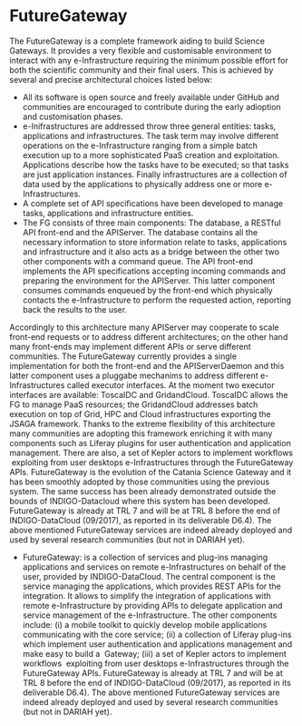# FutureGateway
The FutureGateway is a  complete framework aiding to build Science Gateways. It provides a very flexible and customisable environment to interact with any e-Infrastructure requiring the minimum possible effort for both the scientific community and their final users. This is achieved by several and precise architectural choices listed below:

*	All its software is open source and freely available under GitHub and communities are encouraged to contribute during the early adioption and customisation phases.
*	e-Inifrastructures are addressed throw three general entities: tasks, applications and infrastructures. The task term may involve different operations on the e-Infrastructure ranging from a simple batch execution up to a more sophisticated PaaS creation and exploitation. Applications describe how the tasks have to be executed; so that tasks are just application instances. Finally infrastructures are a collection of data used by the applications to physically address one or more e-Infrastructures.
*	A complete set of API specifications have been developed to manage tasks, applications and infrastructure entities.
*	The FG consists of three main components: The database, a RESTful API front-end and the APIServer. The database contains all the necessary information to store information relate to tasks, applications and infrastructure and it also acts as a bridge between the other two other components with a command queue. The API front-end  implements the API specifications accepting incoming commands and preparing the environment for the APIServer. This latter component consumes commands enqueued by the front-end which physically contacts the e-Infrastructure to perform the requested action, reporting back the results to the user. 

Accordingly to this architecture many APIServer may cooperate to scale front-end requests or to address different architectures; on the other hand many front-ends may implement different APIs or serve different communities.
The FutureGateway currently provides a single implementation for both the front-end and the APIServerDaemon and this latter component uses a pluggabe mechanims to address different e-Infrastructures called executor interfaces. At the moment two executor interfaces are available: ToscaIDC and GridandCloud. ToscaIDC allows the FG to manage PaaS resources; the GridandCloud addresses batch execution on top of Grid, HPC and Cloud infrastructures exporting the JSAGA framework.
Thanks to the extreme flexibility of this architecture many communities are adopting this framework enriching it with many components such as Liferay plugins for user authentication and application management. There are also, a set of Kepler actors to implement workflows  exploiting from user desktops e-Infrastructures through the FutureGateway APIs.
FutureGateway is the evolution of the Catania Science Gateway and it has been smoothly adopted by those communities using the previous system. The same success has been already demonstrated outside the bounds of INDIGO-Datacloud where this system has been developed.
FutureGateway is already at TRL 7 and will be at TRL 8 before the end of INDIGO-DataCloud (09/2017), as reported in its deliverable D6.4). The above mentioned FutureGateway services are indeed already deployed and used by several research communities (but not in DARIAH yet).



*	FutureGateway: is a collection of services and plug-ins managing applications and services on remote e-Infrastructures on behalf of the user, provided by INDIGO-DataCloud. The central component is the service managing the applications, which provides REST APIs for the integration. It allows to simplify the integration of applications with remote e-Infrastructure by providing APIs to delegate application and service management of the e-Infrastructure. The other components include: (i) a mobile toolkit to quickly develop mobile applications communicating with the core service; (ii) a collection of Liferay plug-ins which implement user authentication and applications management and make easy to build a  Gateway; (iii) a set of Kepler actors to implement workflows  exploiting from user desktops e-Infrastructures through the FutureGateway APIs. FutureGateway is already at TRL 7 and will be at TRL 8 before the end of INDIGO-DataCloud (09/2017), as reported in its deliverable D6.4). The above mentioned FutureGateway services are indeed already deployed and used by several research communities (but not in DARIAH yet).  
